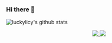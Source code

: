 ### Hi there 👋

![luckylicy's github stats](https://github-readme-stats.vercel.app/api?username=luckylicy&theme=radical) 
<p align="center">
  <a href="https://kukyxs.github.io/archives/">
    <img src="https://img.shields.io/badge/-My blog-brightness.svg" />
  </a>
  <a href="https://github.com/luckylicy">
    <img src="https://komarev.com/ghpvc/?username=luckylicy&color=ff69b4&label=Views" />
  </a>  
</p>

<!--
**luckylicy/luckylicy** is a ✨ _special_ ✨ repository because its `README.md` (this file) appears on your GitHub profile.

Here are some ideas to get you started:

- 🔭 I’m currently working on ...
- 🌱 I’m currently learning ...
- 👯 I’m looking to collaborate on ...
- 🤔 I’m looking for help with ...
- 💬 Ask me about ...
- 📫 How to reach me: ...
- 😄 Pronouns: ...
- ⚡ Fun fact: ...
-->
